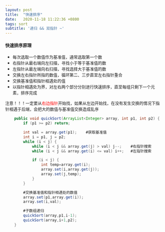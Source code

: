 ```yaml
---
layout: post
title:  "快速排序"
date:   2020-11-18 11:22:36 +0800
tags: sort
subtitle: '递归 && 双指针 ~'
---
```


#### 快速排序原理

- <font size=2>每次选取一个数值作为基准值，通常选取第一个数</font>
- <font size=2>右指针从最右端向左扫描，寻找小于等于基准值的数</font>
- <font size=2>左指针从最左端向右扫描，寻找选择大于基准值的数</font>
- <font size=2>交换左右指针所指的数值，循环第二、三步直至左右指针重合</font>
- <font size=2>交换基准值和指针相遇处的值</font>
- <font size=2>以指针相遇处为界，对左右两个部分分别进行快速排序，直至每组只剩下一个元素，排序完成</font>
  
  

<font size=2>注意！！！一定要从<font color=red>右边指针</font>开始找，如果从左边开始找，在没有发生交换的情况下指针相遇于后端，会把大的数值与基准值交换造成乱序</font>

```JAVA
    public void quickSort(ArrayList<Integer> array, int p1, int p2) {
        if (p1 >= p2) return;

        int val = array.get(p1);    #获取基准值
        int i = p1, j = p2;
        while (i < j) {
            while (i < j && array.get(j) > val) j--;    #右指针搜索
            while (i < j && array.get(i) <= val) i++;   #左指针搜索

            if (i < j) {
                int temp=array.get(i);
                array.set(i,array.get(j));
                array.set(j,temp);
            }
        }

        #交换基准值和指针相遇处的数值
        array.set(p1,array.get(i));
        array.set(i,val);

        #子数组递归
        quickSort(array,p1,i-1);
        quickSort(array,i+1,p2);
    }
```
